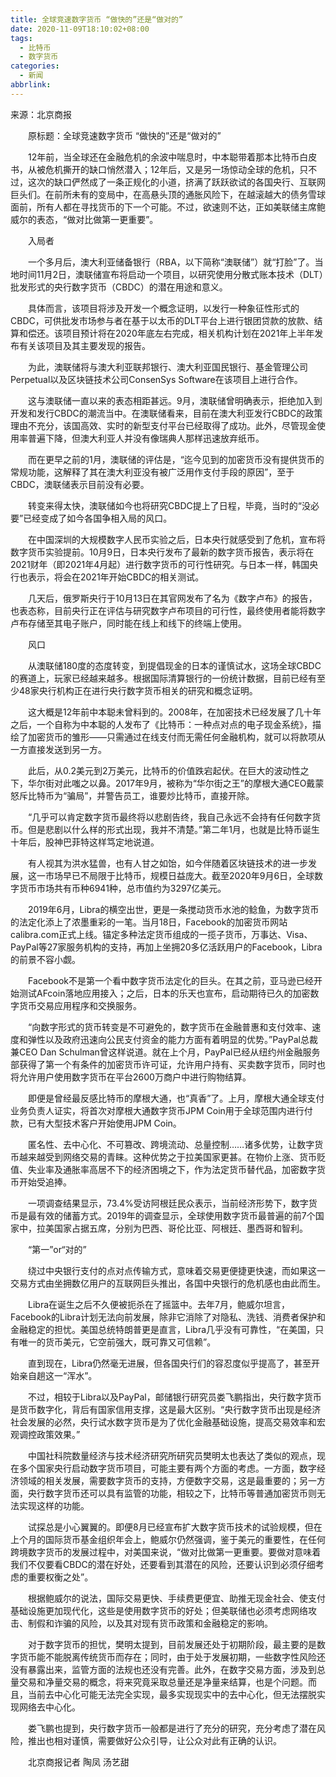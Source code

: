 ```yaml
---
title: 全球竞速数字货币 “做快的”还是“做对的”
date: 2020-11-09T18:10:02+08:00
tags:
  - 比特币
  - 数字货币
categories:
  - 新闻
abbrlink:
---
```


来源：北京商报

　　原标题：全球竞速数字货币 “做快的”还是“做对的”

　　12年前，当全球还在金融危机的余波中喘息时，中本聪带着那本比特币白皮书，从被危机撕开的缺口悄然潜入；12年后，又是另一场惊动全球的危机，只不过，这次的缺口俨然成了一条正规化的小道，挤满了跃跃欲试的各国央行、互联网巨头们。在前所未有的变局中，在高悬头顶的通胀风险下，在越滚越大的债务雪球面前，所有人都在寻找货币的下一个可能。不过，欲速则不达，正如美联储主席鲍威尔的表态，“做对比做第一更重要”。

　　入局者

　　一个多月后，澳大利亚储备银行（RBA，以下简称“澳联储”）就“打脸”了。当地时间11月2日，澳联储宣布将启动一个项目，以研究使用分散式账本技术（DLT）批发形式的央行数字货币（CBDC）的潜在用途和意义。

　　具体而言，该项目将涉及开发一个概念证明，以发行一种象征性形式的CBDC，可供批发市场参与者在基于以太币的DLT平台上进行银团贷款的放款、结算和偿还。该项目预计将在2020年底左右完成，相关机构计划在2021年上半年发布有关该项目及其主要发现的报告。

　　为此，澳联储将与澳大利亚联邦银行、澳大利亚国民银行、基金管理公司Perpetual以及区块链技术公司ConsenSys Software在该项目上进行合作。

　　这与澳联储一直以来的表态相距甚远。9月，澳联储曾明确表示，拒绝加入到开发和发行CBDC的潮流当中。在澳联储看来，目前在澳大利亚发行CBDC的政策理由不充分，该国高效、实时的新型支付平台已经取得了成功。此外，尽管现金使用率普遍下降，但澳大利亚人并没有像瑞典人那样迅速放弃纸币。

　　而在更早之前的1月，澳联储的评估是，“迄今见到的加密货币没有提供货币的常规功能，这解释了其在澳大利亚没有被广泛用作支付手段的原因”，至于CBDC，澳联储表示目前没有必要。

　　转变来得太快，澳联储如今也将研究CBDC提上了日程，毕竟，当时的“没必要”已经变成了如今各国争相入局的风口。

　　在中国深圳的大规模数字人民币实验之后，日本央行就感受到了危机，宣布将数字货币实验提前。10月9日，日本央行发布了最新的数字货币报告，表示将在2021财年（即2021年4月起）进行数字货币的可行性研究。与日本一样，韩国央行也表示，将会在2021年开始CBDC的相关测试。

　　几天后，俄罗斯央行于10月13日在其官网发布了名为《数字卢布》的报告，也表态称，目前央行正在评估与研究数字卢布项目的可行性，最终使用者能将数字卢布存储至其电子账户，同时能在线上和线下的终端上使用。

　　风口

　　从澳联储180度的态度转变，到提倡现金的日本的谨慎试水，这场全球CBDC的赛道上，玩家已经越来越多。根据国际清算银行的一份统计数据，目前已经有至少48家央行机构正在进行央行数字货币相关的研究和概念证明。

　　这大概是12年前中本聪未曾料到的。2008年，在加密技术已经发展了几十年之后，一个自称为中本聪的人发布了《比特币：一种点对点的电子现金系统》，描绘了加密货币的雏形——只需通过在线支付而无需任何金融机构，就可以将款项从一方直接发送到另一方。

　　此后，从0.2美元到2万美元，比特币的价值跌宕起伏。在巨大的波动性之下，华尔街对此嗤之以鼻。2017年9月，被称为“华尔街之王”的摩根大通CEO戴蒙怒斥比特币为“骗局”，并警告员工，谁要炒比特币，直接开除。

　　“几乎可以肯定数字货币最终将以悲剧告终，我自己永远不会持有任何数字货币。但是悲剧以什么样的形式出现，我并不清楚。”第二年1月，也就是比特币诞生十年后，股神巴菲特这样笃定地说道。

　　有人视其为洪水猛兽，也有人甘之如饴，如今伴随着区块链技术的进一步发展，这一市场早已不局限于比特币，规模日益庞大。截至2020年9月6日，全球数字货币市场共有币种6941种，总市值约为3297亿美元。

　　2019年6月，Libra的横空出世，更是一条搅动货币水池的鲶鱼，为数字货币的法定化添上了浓墨重彩的一笔。当月18日，Facebook的加密货币网站calibra.com正式上线。锚定多种法定货币组成的一揽子货币，万事达、Visa、PayPal等27家服务机构的支持，再加上坐拥20多亿活跃用户的Facebook，Libra的前景不容小觑。

　　Facebook不是第一个看中数字货币法定化的巨头。在其之前，亚马逊已经开始测试AFcoin落地应用接入；之后，日本的乐天也宣布，启动期待已久的加密数字货币交易应用程序和交换服务。

　　“向数字形式的货币转变是不可避免的，数字货币在金融普惠和支付效率、速度和弹性以及政府迅速向公民支付资金的能力方面有着明显的优势。”PayPal总裁兼CEO Dan Schulman曾这样说道。就在上个月，PayPal已经从纽约州金融服务部获得了第一个有条件的加密货币许可证，允许用户持有、买卖数字货币，同时也将允许用户使用数字货币在平台2600万商户中进行购物结算。

　　即便是曾经最反感比特币的摩根大通，也“真香”了。上月，摩根大通全球支付业务负责人证实，将首次对摩根大通数字货币JPM Coin用于全球范围内进行付款，已有大型技术客户开始使用JPM Coin。

　　匿名性、去中心化、不可篡改、跨境流动、总量控制……诸多优势，让数字货币越来越受到网络交易的青睐。这种优势之于拉美国家更甚。在物价上涨、货币贬值、失业率及通胀率高居不下的经济困境之下，作为法定货币替代品，加密数字货币开始受追捧。

　　一项调查结果显示，73.4%受访阿根廷民众表示，当前经济形势下，数字货币是最有效的储蓄方式。2019年的调查显示，全球使用数字货币最普遍的前7个国家中，拉美国家占据五席，分别为巴西、哥伦比亚、阿根廷、墨西哥和智利。

　　“第一”or“对的”

　　绕过中央银行支付的点对点传输方式，意味着交易更便捷更快速，而如果这一交易方式由坐拥数亿用户的互联网巨头推出，各国中央银行的危机感也由此而生。

　　Libra在诞生之后不久便被扼杀在了摇篮中。去年7月，鲍威尔坦言，Facebook的Libra计划无法向前发展，除非它消除了对隐私、洗钱、消费者保护和金融稳定的担忧。美国总统特朗普更是直言，Libra几乎没有可靠性，“在美国，只有唯一的货币美元，它空前强大，既可靠又可信赖”。

　　直到现在，Libra仍然毫无进展，但各国央行们的容忍度似乎提高了，甚至开始亲自趟这一“浑水”。

　　不过，相较于Libra以及PayPal，邮储银行研究员娄飞鹏指出，央行数字货币是货币数字化，背后有国家信用支撑，这是最大区别。“央行数字货币出现是经济社会发展的必然，央行试水数字货币是为了优化金融基础设施，提高交易效率和宏观调控政策效果。”

　　中国社科院数量经济与技术经济研究所研究员樊明太也表达了类似的观点，现在多个国家央行启动数字货币项目，可能主要有两个方面的考虑。一方面，数字经济领域的相关发展，需要数字货币的支持，方便数字交易，这是最重要的；另一方面，央行数字货币还可以具有监管的功能，相较之下，比特币等普通加密货币则无法实现这样的功能。

　　试探总是小心翼翼的。即便8月已经宣布扩大数字货币技术的试验规模，但在上个月的国际货币基金组织年会上，鲍威尔仍然强调，鉴于美元的重要性，在任何跨境数字货币的发展过程中，对美国来说，“做对比做第一更重要。要做对意味着我们不仅要看CBDC的潜在好处，还要看到其潜在的风险，还要认识到必须仔细考虑的重要权衡之处”。

　　根据鲍威尔的说法，国际交易更快、手续费更便宜、助推无现金社会、使支付基础设施更加现代化，这些是使用数字货币的好处；但美联储也必须考虑网络攻击、制假和诈骗的风险，以及其对现有货币政策和金融稳定的影响。

　　对于数字货币的担忧，樊明太提到，目前发展还处于初期阶段，最主要的是数字货币能不能脱离传统货币而存在；同时，由于处于发展初期，一些数字性风险还没有暴露出来，监管方面的法规也还没有完善。此外，在数字交易方面，涉及到总量交易和净量交易的概念，将来究竟采取总量还是净量来结算，也是个问题。而且，当前去中心化可能无法完全实现，最多实现现实中的去中心化，但无法摆脱实现网络去中心化。

　　娄飞鹏也提到，央行数字货币一般都是进行了充分的研究，充分考虑了潜在风险，推出也相对谨慎，需要做好公众引导，让公众对此有正确的认识。

　　北京商报记者 陶凤 汤艺甜